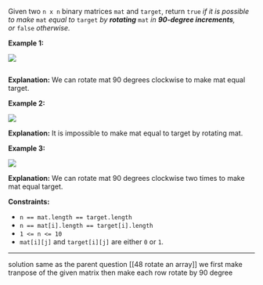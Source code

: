 
Given two `n x n` binary matrices `mat` and `target`, return `true` _if it is possible to make_ `mat` _equal to_ `target` _by **rotating**_ `mat` _in **90-degree increments**, or_ `false` _otherwise._

**Example 1:**

![](https://assets.leetcode.com/uploads/2021/05/20/grid3.png)
```
```

**Explanation:** We can rotate mat 90 degrees clockwise to make mat equal target.

**Example 2:**

![](https://assets.leetcode.com/uploads/2021/05/20/grid4.png)

**Explanation:** It is impossible to make mat equal to target by rotating mat.

**Example 3:**

![](https://assets.leetcode.com/uploads/2021/05/26/grid4.png)


**Explanation:** We can rotate mat 90 degrees clockwise two times to make mat equal target.

**Constraints:**

- `n == mat.length == target.length`
- `n == mat[i].length == target[i].length`
- `1 <= n <= 10`
- `mat[i][j]` and `target[i][j]` are either `0` or `1`.

---

solution same as the parent question [[48 rotate an array]]
we first make tranpose of the given matrix then make each row rotate by 90 degree
